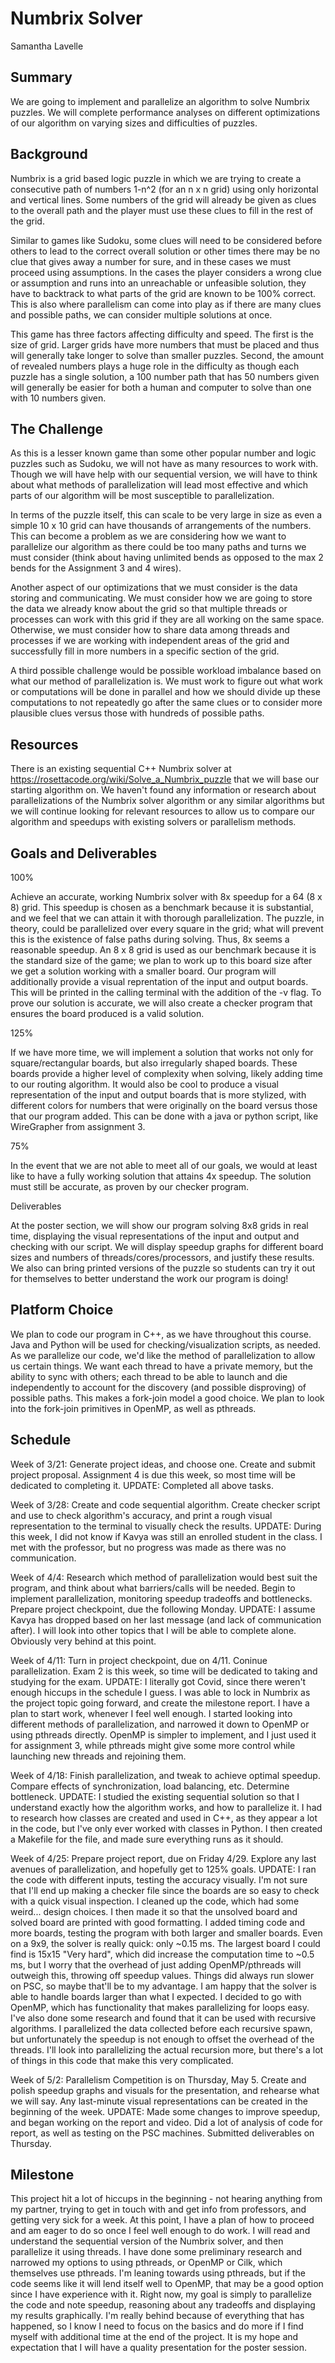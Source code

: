 # Numbrix Solver
Samantha Lavelle

## Summary
We are going to implement and parallelize an algorithm to solve Numbrix puzzles. We will complete performance analyses on different optimizations of our algorithm on varying sizes and difficulties of puzzles. 

## Background
Numbrix is a grid based logic puzzle in which we are trying to create a consecutive path of numbers 1-n^2 (for an n x n grid) using only horizontal and vertical lines. Some numbers of the grid will already be given as clues to the overall path and the player must use these clues to fill in the rest of the grid.

Similar to games like Sudoku, some clues will need to be considered before others to lead to the correct overall solution or other times there may be no clue that gives away a number for sure, and in these cases we must proceed using assumptions. In the cases the player considers a wrong clue or assumption and runs into an unreachable or unfeasible solution, they have to backtrack to what parts of the grid are known to be 100% correct. This is also where parallelism can come into play as if there are many clues and possible paths, we can consider multiple solutions at once.

This game has three factors affecting difficulty and speed. The first is the size of grid. Larger grids have more numbers that must be placed and thus will generally take longer to solve than smaller puzzles. Second, the amount of revealed numbers plays a huge role in the difficulty as though each puzzle has a single solution, a 100 number path that has 50 numbers given will generally be easier for both a human and computer to solve than one with 10 numbers given.

## The Challenge
As this is a lesser known game than some other popular number and logic puzzles such as Sudoku, we will not have as many resources to work with. Though we will have help with our sequential version, we will have to think about what methods of parallelization will lead most effective and which parts of our algorithm will be most susceptible to parallelization.

In terms of the puzzle itself, this can scale to be very large in size as even a simple 10 x 10 grid can have thousands of arrangements of the numbers. This can become a problem as we are considering how we want to parallelize our algorithm as there could be too many paths and turns we must consider (think about having unlimited bends as opposed to the max 2 bends for the Assignment 3 and 4 wires).

Another aspect of our optimizations that we must consider is the data storing and communicating. We must consider how we are going to store the data we already know about the grid so that multiple threads or processes can work with this grid if they are all working on the same space. Otherwise, we must consider how to share data among threads and processes if we are working with independent areas of the grid and successfully fill in more numbers in a specific section of the grid.

A third possible challenge would be possible workload imbalance based on what our method of parallelization is. We must work to figure out what work or computations will be done in parallel and how we should divide up these computations to not repeatedly go after the same clues or to consider more plausible clues versus those with hundreds of possible paths.

## Resources
There is an existing sequential C++ Numbrix solver at https://rosettacode.org/wiki/Solve_a_Numbrix_puzzle that we will base our starting algorithm on. We haven't found any information or research about parallelizations of the Numbrix solver algorithm or any similar algorithms but we will continue looking for relevant resources to allow us to compare our algorithm and speedups with existing solvers or parallelism methods.

## Goals and Deliverables
100%

Achieve an accurate, working Numbrix solver with 8x speedup for a 64 (8 x 8) grid. This speedup is chosen as a benchmark because it is substantial, and we feel that we can attain it with thorough parallelization. The puzzle, in theory, could be parallelized over every square in the grid; what will prevent this is the existence of false paths during solving. Thus, 8x seems a reasonable speedup. An 8 x 8 grid is used as our benchmark because it is the standard size of the game; we plan to work up to this board size after we get a solution working with a smaller board. 
Our program will additionally provide a visual reprentation of the input and output boards. This will be printed in the calling terminal with the addition of the -v flag.
To prove our solution is accurate, we will also create a checker program that ensures the board produced is a valid solution.

125%

If we have more time, we will implement a solution that works not only for square/rectangular boards, but also irregularly shaped boards. These boards provide a higher level of complexity when solving, likely adding time to our routing algorithm.
It would also be cool to produce a visual representation of the input and output boards that is more stylized, with different colors for numbers that were originally on the board versus those that our program added. This can be done with a java or python script, like WireGrapher from assignment 3.

75%

In the event that we are not able to meet all of our goals, we would at least like to have a fully working solution that attains 4x speedup. The solution must still be accurate, as proven by our checker program.

Deliverables

At the poster section, we will show our program solving 8x8 grids in real time, displaying the visual representations of the input and output and checking with our script. We will display speedup graphs for different board sizes and numbers of threads/cores/processors, and justify these results. We also can bring printed versions of the puzzle so students can try it out for themselves to better understand the work our program is doing!

## Platform Choice
We plan to code our program in C++, as we have throughout this course. Java and Python will be used for checking/visualization scripts, as needed. 
As we parallelize our code, we'd like the method of parallelization to allow us certain things. We want each thread to have a private memory, but the ability to sync with others; each thread to be able to launch and die independently to account for the discovery (and possible disproving) of possible paths. This makes a fork-join model a good choice. We plan to look into the fork-join primitives in OpenMP, as well as pthreads.

## Schedule
Week of 3/21: Generate project ideas, and choose one. Create and submit project proposal. Assignment 4 is due this week, so most time will be dedicated to completing it.
UPDATE: Completed all above tasks.

Week of 3/28: Create and code sequential algorithm. Create checker script and use to check algorithm's accuracy, and print a rough visual representation to the terminal to visually check the results. 
UPDATE: During this week, I did not know if Kavya was still an enrolled student in the class. I met with the professor, but no progress was made as there was no communication.

Week of 4/4: Research which method of parallelization would best suit the program, and think about what barriers/calls will be needed. Begin to implement parallelization, monitoring speedup tradeoffs and bottlenecks. Prepare project checkpoint, due the following Monday.
UPDATE: I assume Kavya has dropped based on her last message (and lack of communication after). I will look into other topics that I will be able to complete alone. Obviously very behind at this point.

Week of 4/11: Turn in project checkpoint, due on 4/11. Coninue parallelization. Exam 2 is this week, so time will be dedicated to taking and studying for the exam.
UPDATE: I literally got Covid, since there weren't enough hiccups in the schedule I guess. I was able to lock in Numbrix as the project topic going forward, and create the milestone report. I have a plan to start work, whenever I feel well enough.
I started looking into different methods of parallelization, and narrowed it down to OpenMP or using pthreads directly. OpenMP is simpler to implement, and I just used it for assignment 3, while pthreads might give some more control while launching new threads and rejoining them.

Week of 4/18: Finish parallelization, and tweak to achieve optimal speedup. Compare effects of synchronization, load balancing, etc. Determine bottleneck.
UPDATE: I studied the existing sequential solution so that I understand exactly how the algorithm works, and how to parallelize it. I had to research how classes are created and used in C++, as they appear a lot in the code, but I've only ever worked with classes in Python. I then created a Makefile for the file, and made sure everything runs as it should.

Week of 4/25: Prepare project report, due on Friday 4/29. Explore any last avenues of parallelization, and hopefully get to 125% goals.
UPDATE: I ran the code with different inputs, testing the accuracy visually. I'm not sure that I'll end up making a checker file since the boards are so easy to check with a quick visual inspection. I cleaned up the code, which had some weird... design choices. I then made it so that the unsolved board and solved board are printed with good formatting. I added timing code and more boards, testing the program with both larger and smaller boards. Even on a 9x9, the solver is really quick: only ~0.15 ms. The largest board I could find is 15x15 "Very hard", which did increase the computation time to ~0.5 ms, but I worry that the overhead of just adding OpenMP/pthreads will outweigh this, throwing off speedup values. Things did always run slower on PSC, so maybe that'll be to my advantage. I am happy that the solver is able to handle boards larger than what I expected.
I decided to go with OpenMP, which has functionality that makes parallelizing for loops easy. I've also done some research and found that it can be used with recursive algorithms. I parallelized the data collected before each recursive spawn, but unfortunately the speedup is not enough to offset the overhead of the threads. I'll look into parallelizing the actual recursion more, but there's a lot of things in this code that make this very complicated.

Week of 5/2: Parallelism Competition is on Thursday, May 5. Create and polish speedup graphs and visuals for the presentation, and rehearse what we will say. Any last-minute visual representations can be created in the beginning of the week.
UPDATE: Made some changes to improve speedup, and began working on the report and video. Did a lot of analysis of code for report, as well as testing on the PSC machines. Submitted deliverables on Thursday.


## Milestone
This project hit a lot of hiccups in the beginning - not hearing anything from my partner, trying to get in touch with and get info from professors, and getting very sick for a week. At this point, I have a plan of how to proceed and am eager to do so once I feel well enough to do work. I will read and understand the sequential version of the Numbrix solver, and then parallelize it using threads. I have done some preliminary research and narrowed my options to using pthreads, or OpenMP or Cilk, which themselves use pthreads. I'm leaning towards using pthreads, but if the code seems like it will lend itself well to OpenMP, that may be a good option since I have experience with it.
Right now, my goal is simply to parallelize the code and note speedup, reasoning about any tradeoffs and displaying my results graphically. I'm really behind because of everything that has happened, so I know I need to focus on the basics and do more if I find myself with additional time at the end of the project. It is my hope and expectation that I will have a quality presentation for the poster session.
